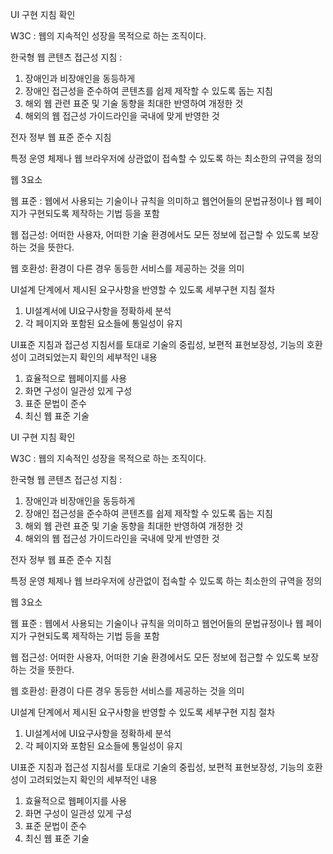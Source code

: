 UI 구현 지침 확인


W3C :
웹의 지속적인 성장을 목적으로 하는 조직이다.

한국형 웹 콘텐츠 접근성 지침 : 
1. 장애인과 비장애인을 동등하게
2. 장애인 접근성을 준수하여 콘텐츠를 쉽제 제작할 수 있도록 돕는 지침
3. 해외 웹 관련 표준 및 기술 동향을 최대한 반영하여 개정한 것
4. 해외의 웹 접근성 가이드라인을 국내에 맞게 반영한 것

전자 정부 웹 표준 준수 지침

특정 운영 체제나 웹 브라우저에 상관없이 접속할 수 있도록  하는 최소한의 규역을 정의


웹 3요소

웹 표준 : 웹에서 사용되는 기술이나 규칙을 의미하고 웹언어들의 문법규정이나 웹 페이지가 구현되도록 제작하는 기법 등을 포함

웹 접근성: 어떠한 사용자, 어떠한 기술 환경에서도 모든 정보에 접근할 수 있도록 보장하는 것을 뜻한다.

웹 호환성: 환경이 다른 경우 동등한 서비스를 제공하는 것을 의미



UI설계 단계에서 제시된 요구사항을 반영할 수 있도록 세부구현 지침 절차

1. UI설계서에 UI요구사항을 정확하세 분석
2. 각 페이지와 포함된 요소들에 통일성이 유지



UI표준 지침과 접근성 지침서를 토대로 기술의 중립성, 보편적 표현보장성, 기능의 호환성이 고려되었는지 확인의 세부적인 내용

1. 효율적으로 웹페이지를 사용
2. 화면 구성이 일관성 있게 구성
3. 표준 문법이 준수
4. 최신 웹 표준 기술



UI 구현 지침 확인


W3C :
웹의 지속적인 성장을 목적으로 하는 조직이다.

한국형 웹 콘텐츠 접근성 지침 : 
1. 장애인과 비장애인을 동등하게
2. 장애인 접근성을 준수하여 콘텐츠를 쉽제 제작할 수 있도록 돕는 지침
3. 해외 웹 관련 표준 및 기술 동향을 최대한 반영하여 개정한 것
4. 해외의 웹 접근성 가이드라인을 국내에 맞게 반영한 것

전자 정부 웹 표준 준수 지침

특정 운영 체제나 웹 브라우저에 상관없이 접속할 수 있도록  하는 최소한의 규역을 정의


웹 3요소

웹 표준 : 웹에서 사용되는 기술이나 규칙을 의미하고 웹언어들의 문법규정이나 웹 페이지가 구현되도록 제작하는 기법 등을 포함

웹 접근성: 어떠한 사용자, 어떠한 기술 환경에서도 모든 정보에 접근할 수 있도록 보장하는 것을 뜻한다.

웹 호환성: 환경이 다른 경우 동등한 서비스를 제공하는 것을 의미



UI설계 단계에서 제시된 요구사항을 반영할 수 있도록 세부구현 지침 절차

1. UI설계서에 UI요구사항을 정확하세 분석
2. 각 페이지와 포함된 요소들에 통일성이 유지


UI표준 지침과 접근성 지침서를 토대로 기술의 중립성, 보편적 표현보장성, 기능의 호환성이 고려되었는지 확인의 세부적인 내용

1. 효율적으로 웹페이지를 사용
2. 화면 구성이 일관성 있게 구성
3. 표준 문법이 준수
4. 최신 웹 표준 기술





